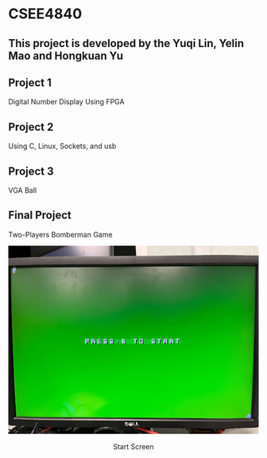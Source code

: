 # CSEE4840

## This project is developed by the Yuqi Lin, Yelin Mao and Hongkuan Yu

## Project 1
Digital Number Display
Using FPGA

## Project 2
Using C, Linux, Sockets, and usb

## Project 3
VGA Ball

## Final Project
Two-Players Bomberman Game

<div align="center">
  <img src="Images/startscreen.jpg" alt="Start Screen" />
  <p>Start Screen</p>
</div>
